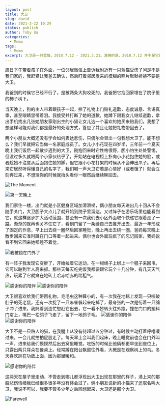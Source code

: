 ```yaml
---
layout: post
title: 大卫
slug: david
date: 2021-3-22 10:29
status: publish
author: Toby Bu
categories:
  - Memo
tags:
  - Memo
excerpt: 大卫是一只蓝猫，2018.7.12 - 2021.3.21。准确的说，2018.7.12 并不是它的生日，是我们遇到它的日子。
---
```


周日下午带着孩子在外面，一位邻居微信上告诉我附近有一只蓝猫受伤了问是不是我们家的，我赶紧让我爸去确认，然后盯着邻居发来的模糊的照片默默祈祷不要是大卫。

我爸到的时候它已经不行了，是被两条大狗咬死的，我爸把它抱回家埋在了院子里的柿子树下。

当天晚上，狗的主人带着跟孩子一起，拎了礼物上门赔礼道歉，态度诚恳、言语真挚，甚至眼睛里带着泪。我接受并打断了她的道歉，她蹲下跟我女儿继续道歉，拿出手机找出几张她朋友家刚出生的小猫让女儿选一个喜欢的她买来赔我们，我想了想这样可能对我们都是最好的处理方式，答应了并且让她把礼物带回去了。

两个小朋友大概还没有学会如何表达悲伤，只偶尔会冒出一句我想大卫了。能不想么？我们早就把它当做一名家庭成员了。女儿小小花现在四岁半，三年前一个夏天晚上我们饭后一起散步遇到的大卫，刚抱回来时它性格很野，胆小怕生处处警惕，但没过多久就跟两个小家伙热乎了，开始站在电视柜上扑向小小花抱住她的脸，或者趁她不注意从后面抱住她的脚，但它跟小小花打架的时候从不会伸出爪子。再后来它居然听得懂自己的名字了，我们喊一声大卫它若是心情好（或者饿了）就会立刻奔过来，不想理你的时候就抬头看你一眼然后继续眯回去。

![The Moment](./images/david/day1-1.jpg)

![第一天晚上](./images/david/day1-2.jpg)

我们家住一楼，出门就是小区健身区域加滑滑梯，俩小朋友每天进出几十回从不会随手关门，大卫胆子大点儿了就开始到院子里溜达，又过阵子在游乐场里也能看到它，就这样逐步扩大活动范围，甚至有一次我们去小区外面取个快递它跟着走了一路。渐渐的就再也关不住它了，看到门留了一条缝自己去推开出去，最近一年形成了固定的作息，早上出去绕一圈然后回家睡觉，晚上再出去绕一圈，爸妈每天晚上散步回来它准时蹲在门口等着一起进来。偶尔也会外面玩疯了的忘记回家，我妈说看不到它回来她都睡不着觉。

![我被锁在门外了](./images/david/hold-the-door.jpg)

有一阵子我发现它变胖了，开始拉着它运动，在一根绳子上绑上一个毽子来回甩，它可以蹦到半人高来抓。那些天每天吃完饭我都要跟它玩个十几分钟，有几天天气热，玩累了它就瘫在地砖上哈赤哈赤的喘粗气。

![感谢你的陪伴](./images/david/company-1.jpg)
![感谢你的陪伴](./images/david/company-2.jpg)

大卫很喜欢给我们带回礼物，毛毛虫这种算小的，有一次我在地毯上发现一只咬破肚子的死老鼠，还有一次捉了一只麻雀躲起来吃掉了，最夸张的一次是衔着一只鸽子冲了进来，我妈看到连忙想赶它出去，它一看不妙转头往外跑，撞在门口的塑料门帘上，嘴巴一松鸽子飞走了，留下一地鸽子毛。
![感谢你的陪伴](./images/david/company-3.jpg)
![感谢你的陪伴](./images/david/company-4.jpg)

大卫不是一只粘人的猫，在我腿上从没有待超过五分钟过，有时候主动打着呼噜凑过来，一会儿就拍拍屁股走了。每天早上会叫我们起床，晚上睡觉前也会在门外叫一声，进来给我们摸摸然后出去窝里睡觉。吃饭的时候比他俩都更早坐到座位上，只露出两只耳朵在餐桌上。经常蹲在阳台飘窗往外看，大概是在观察树上的鸟。冬天喜欢趴在功放上面，因为那里暖和。

![感谢你的陪伴](./images/david/company-5.jpg)

这两天在屋子里走动，不管走到哪儿都浮现出大卫出现在那里的样子，涌上来的那股悲伤情绪我已经很多很多年没有体会过了。俩小朋友说新的小猫来了还取名叫大卫，我说不可以，我要不管多少年之后回想起来，大卫还是那个大卫。

![Farewell](./images/david/farewell.jpg)
